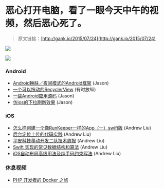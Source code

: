 # 恶心打开电脑，看了一眼今天中午的视频，然后恶心死了。

> 原文链接：[http://gank.io/2015/07/24](http://gank.io/2015/07/24)

![](http://ww3.sinaimg.cn/large/7a8aed7bgw1eudm5ktieij20ey0midhq.jpg)

![](http://ww1.sinaimg.cn/large/610dc034gw1eudq6w3nt8j20ni0ewacs.jpg)

### Android

* [Android换肤／夜间模式的Android框架](https://github.com/dersoncheng/MultipleTheme) (Jason)
* [一个可以拖动的RecyclerView](https://medium.com/) (有时放纵)
* [一些Android应用源码](https://github.com/aporter/coursera) (Jason)
* [仿ios的下拉刷新效果](https://github.com/THEONE10211024/WaterDropListView) (Jason)

### iOS

* [怎么样创建一个像RunKeeper一样的App（一）swift版](http://www.jianshu.com/p/9d998307dc21?utm_campaign=maleskine&amp) (Andrew Liu)
* [后台定位上传的代码实践](http://adad184.com/2015/07/22/how) (Andrew Liu)
* [平安科技移动开发二队技术周报](https://github.com/PaicHyperionDev/MobileDevWeekly/blob/master/%E5%B9%B3%E5%AE%89%E7%A7%91%E6%8A%80%E7%A7%BB%E5%8A%A8%E5%BC%80%E5%8F%91%E4%BA%8C%E9%98%9F%E6%8A%80%E6%9C%AF%E5%91%A8%E6%8A%A5%EF%BC%88%E7%AC%AC%E5%8D%81%E4%BA%8C%E6%9C%9F%EF%BC%89.md) (Andrew Liu)
* [Swift 实现的常见数据结构和算法](http://waynewbishop.com/swift) (Andrew Liu)
* [iOS自动布局高级用法及纯手码约束写法](http://www.cnblogs.com/dsxniubility/p/4266581.html) (Andrew Liu)

### 休息视频

* [PHP 开发者的 Docker 之旅](http://mp.weixin.qq.com/s?__biz=MzA5MzA2Njk5OA==&amp) 


